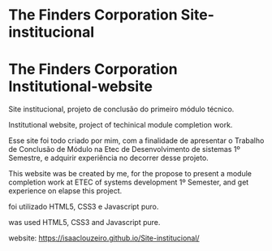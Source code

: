 # The Finders Corporation Site-institucional
# The Finders Corporation Institutional-website

Site institucional, projeto de conclusão do primeiro módulo técnico.

Institutional website, project of techinical module completion work.

Esse site foi todo criado por mim, com a finalidade de apresentar o Trabalho de Conclusão de Módulo na Etec de Desenvolvimento de sistemas 1º Semestre, e adquirir experiência no decorrer desse projeto.

This website was be created by me, for the propose to present a module completion work at ETEC of systems development 1º Semester, and get experience on elapse this project.

foi utilizado HTML5, CSS3 e Javascript puro.

was used HTML5, CSS3 and Javascript pure.


website: 
https://isaaclouzeiro.github.io/Site-institucional/
